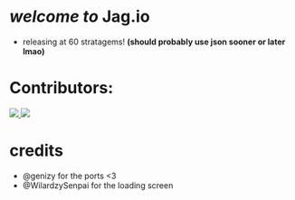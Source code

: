 # *welcome to* **Jag.io** 
 - releasing at 60 stratagems!
**(should probably use json sooner or later lmao)**
# Contributors:
<a href="https://github.com/waterl3mon/Jag.io/graphs/contributors">
  <img src="https://contrib.rocks/image?repo=waterl3mon/Jag.io" />
</a>
  <img src="https://contrib.rocks/image?repo=WilardzySenpai/WilardzySenpai" />
</a>
 
# credits
- @genizy for the ports <3 
- @WilardzySenpai for the loading screen

